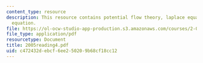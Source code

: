 ```yaml
---
content_type: resource
description: This resource contains potential flow theory, laplace equation, and bernoulli
  equation.
file: https://ol-ocw-studio-app-production.s3.amazonaws.com/courses/2-016-hydrodynamics-13-012-fall-2005/c472432debcf6ee250209b68cf18cc12_2005reading4.pdf
file_type: application/pdf
resourcetype: Document
title: 2005reading4.pdf
uid: c472432d-ebcf-6ee2-5020-9b68cf18cc12
---
```

